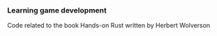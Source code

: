 ### Learning game development
Code related to the book Hands-on Rust written by Herbert Wolverson


